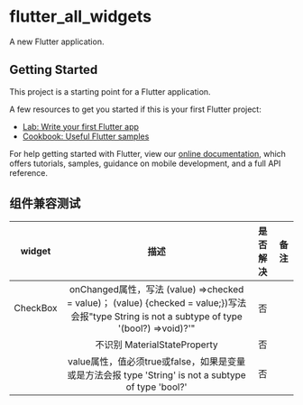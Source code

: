 # flutter_all_widgets

A new Flutter application.

## Getting Started

This project is a starting point for a Flutter application.

A few resources to get you started if this is your first Flutter project:

- [Lab: Write your first Flutter app](https://flutter.dev/docs/get-started/codelab)
- [Cookbook: Useful Flutter samples](https://flutter.dev/docs/cookbook)

For help getting started with Flutter, view our
[online documentation](https://flutter.dev/docs), which offers tutorials,
samples, guidance on mobile development, and a full API reference.

## 组件兼容测试
**widget** | **描述** | **是否解决** | **备注**
:-:|:-:|:-:|:-:
CheckBox |onChanged属性，写法 (value) =>checked = value)； (value) {checked = value;})写法会报"type String is not a subtype of type '(bool?) =>void)?'"| 否||
        | 不识别 MaterialStateProperty | 否 |
        | value属性，值必须true或false，如果是变量或是方法会报 type 'String' is not a subtype of type 'bool?'| 否 |


